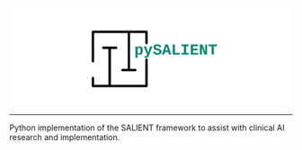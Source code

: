 <p style="text-align: left">
    <img src="logo/logo_3_no_border.svg" alt="pySALIENT" >
    </img>
</p>

****
Python implementation of the SALIENT framework to 
assist with clinical AI research and implementation.
